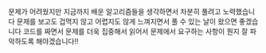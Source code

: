 문제가 어려웠지만 지금까지 배운 알고리즘들을 생각하면서 차분히 풀려고 노력했습니다 문제를 보고도 겁먹지 않고 어렵지도 않게 느껴지면서 풀 수 있는 날이 왔으면 좋겠습니다
코드를 짜면서 문제를 더욱 집중해서 읽어서 문제에서 요구하는 사항이 뭔지 잘 파악하도록 해야겠습니다!! 
